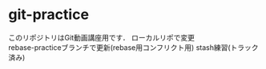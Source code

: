 # git-practice
このリポジトリはGit動画講座用です．
ローカルリポで変更  
rebase-practiceブランチで更新(rebase用コンフリクト用)
stash練習(トラック済み)